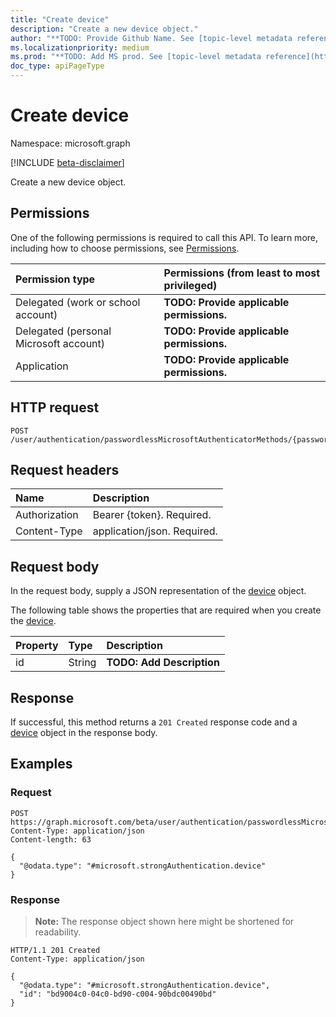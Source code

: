 ```yaml
---
title: "Create device"
description: "Create a new device object."
author: "**TODO: Provide Github Name. See [topic-level metadata reference](https://msgo.azurewebsites.net/add/document/guidelines/metadata.html#topic-level-metadata)**"
ms.localizationpriority: medium
ms.prod: "**TODO: Add MS prod. See [topic-level metadata reference](https://msgo.azurewebsites.net/add/document/guidelines/metadata.html#topic-level-metadata)**"
doc_type: apiPageType
---
```


# Create device
Namespace: microsoft.graph

[!INCLUDE [beta-disclaimer](../../includes/beta-disclaimer.md)]

Create a new device object.

## Permissions
One of the following permissions is required to call this API. To learn more, including how to choose permissions, see [Permissions](/graph/permissions-reference).

|Permission type|Permissions (from least to most privileged)|
|:---|:---|
|Delegated (work or school account)|**TODO: Provide applicable permissions.**|
|Delegated (personal Microsoft account)|**TODO: Provide applicable permissions.**|
|Application|**TODO: Provide applicable permissions.**|

## HTTP request

<!-- {
  "blockType": "ignored"
}
-->
``` http
POST /user/authentication/passwordlessMicrosoftAuthenticatorMethods/{passwordlessMicrosoftAuthenticatorAuthenticationMethodId}/device
```

## Request headers
|Name|Description|
|:---|:---|
|Authorization|Bearer {token}. Required.|
|Content-Type|application/json. Required.|

## Request body
In the request body, supply a JSON representation of the [device](../resources/device.md) object.

The following table shows the properties that are required when you create the [device](../resources/device.md).

|Property|Type|Description|
|:---|:---|:---|
|id|String|**TODO: Add Description**|



## Response

If successful, this method returns a `201 Created` response code and a [device](../resources/device.md) object in the response body.

## Examples

### Request
<!-- {
  "blockType": "request",
  "name": "create_device_from_"
}
-->
``` http
POST https://graph.microsoft.com/beta/user/authentication/passwordlessMicrosoftAuthenticatorMethods/{passwordlessMicrosoftAuthenticatorAuthenticationMethodId}/device
Content-Type: application/json
Content-length: 63

{
  "@odata.type": "#microsoft.strongAuthentication.device"
}
```


### Response
>**Note:** The response object shown here might be shortened for readability.
<!-- {
  "blockType": "response",
  "truncated": true,
  "@odata.type": "microsoft.strongAuthentication.device"
}
-->
``` http
HTTP/1.1 201 Created
Content-Type: application/json

{
  "@odata.type": "#microsoft.strongAuthentication.device",
  "id": "bd9004c0-04c0-bd90-c004-90bdc00490bd"
}
```


